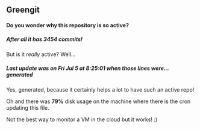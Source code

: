 ## Greengit

#### Do you wonder why this repository is so active?

##### After all it has 3454 commits!

But is it *really* active? Well...

##### Last update was on Fri Jul 5 at 8:25:01 when those lines were... generated

Yes, generated, because it certainly helps a lot to have such an active repo!

Oh and there was **79%** disk usage on the machine
where there is the cron updating this file.

Not the best way to monitor a VM in the cloud but it works! :)
